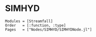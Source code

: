 # SIMHYD

```@autodocs
Modules = [Streamfall]
Order   = [:function, :type]
Pages   = ["Nodes/SIMHYD/SIMHYDNode.jl"]
```
